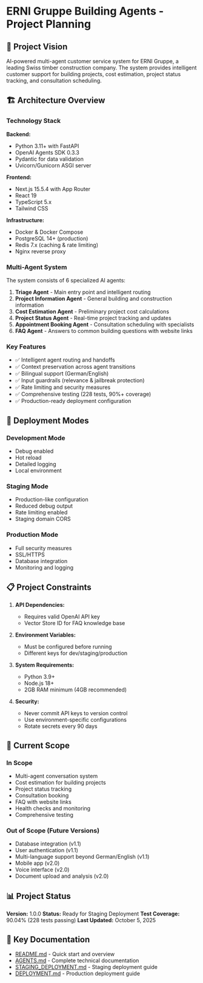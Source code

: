 # ERNI Gruppe Building Agents - Project Planning

## 🎯 Project Vision

AI-powered multi-agent customer service system for ERNI Gruppe, a leading Swiss timber construction company. The system provides intelligent customer support for building projects, cost estimation, project status tracking, and consultation scheduling.

## 🏗️ Architecture Overview

### Technology Stack

**Backend:**
- Python 3.11+ with FastAPI
- OpenAI Agents SDK 0.3.3
- Pydantic for data validation
- Uvicorn/Gunicorn ASGI server

**Frontend:**
- Next.js 15.5.4 with App Router
- React 19
- TypeScript 5.x
- Tailwind CSS

**Infrastructure:**
- Docker & Docker Compose
- PostgreSQL 14+ (production)
- Redis 7.x (caching & rate limiting)
- Nginx reverse proxy

### Multi-Agent System

The system consists of 6 specialized AI agents:

1. **Triage Agent** - Main entry point and intelligent routing
2. **Project Information Agent** - General building and construction information
3. **Cost Estimation Agent** - Preliminary project cost calculations
4. **Project Status Agent** - Real-time project tracking and updates
5. **Appointment Booking Agent** - Consultation scheduling with specialists
6. **FAQ Agent** - Answers to common building questions with website links

### Key Features

- ✅ Intelligent agent routing and handoffs
- ✅ Context preservation across agent transitions
- ✅ Bilingual support (German/English)
- ✅ Input guardrails (relevance & jailbreak protection)
- ✅ Rate limiting and security measures
- ✅ Comprehensive testing (228 tests, 90%+ coverage)
- ✅ Production-ready deployment configuration

## 🚀 Deployment Modes

### Development Mode
- Debug enabled
- Hot reload
- Detailed logging
- Local environment

### Staging Mode
- Production-like configuration
- Reduced debug output
- Rate limiting enabled
- Staging domain CORS

### Production Mode
- Full security measures
- SSL/HTTPS
- Database integration
- Monitoring and logging

## 📋 Project Constraints

1. **API Dependencies:**
   - Requires valid OpenAI API key
   - Vector Store ID for FAQ knowledge base

2. **Environment Variables:**
   - Must be configured before running
   - Different keys for dev/staging/production

3. **System Requirements:**
   - Python 3.9+
   - Node.js 18+
   - 2GB RAM minimum (4GB recommended)

4. **Security:**
   - Never commit API keys to version control
   - Use environment-specific configurations
   - Rotate secrets every 90 days

## 🎯 Current Scope

### In Scope
- Multi-agent conversation system
- Cost estimation for building projects
- Project status tracking
- Consultation booking
- FAQ with website links
- Health checks and monitoring
- Comprehensive testing

### Out of Scope (Future Versions)
- Database integration (v1.1)
- User authentication (v1.1)
- Multi-language support beyond German/English (v1.1)
- Mobile app (v2.0)
- Voice interface (v2.0)
- Document upload and analysis (v2.0)

## 📊 Project Status

**Version:** 1.0.0
**Status:** Ready for Staging Deployment
**Test Coverage:** 90.04% (228 tests passing)
**Last Updated:** October 5, 2025

## 🔗 Key Documentation

- [README.md](README.md) - Quick start and overview
- [AGENTS.md](AGENTS.md) - Complete technical documentation
- [STAGING_DEPLOYMENT.md](python-backend/docs/STAGING_DEPLOYMENT.md) - Staging deployment guide
- [DEPLOYMENT.md](DEPLOYMENT.md) - Production deployment guide

